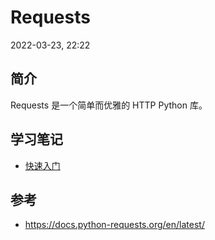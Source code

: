 # Requests

2022-03-23, 22:22

## 简介

Requests 是一个简单而优雅的 HTTP Python 库。

## 学习笔记

- [快速入门](1_quickstart.md)

## 参考

- https://docs.python-requests.org/en/latest/
